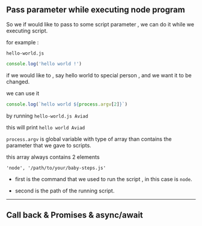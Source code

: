 ## Pass parameter while executing node program

So we if would like to pass to some script parameter , we can do it while we executing script.

for example :

`hello-world.js`

```javascript
console.log('hello world !')
```



if we would like to , say hello world to special person , and we want it to be changed.

we can use it 

```javascript
console.log(`hello world ${process.argv[2]}`)
```

by running `hello-world.js Aviad`

this will print `hello world Aviad`

`process.argv` is global variable with type of array  than contains the parameter that we gave to scripts.

this array always contains 2 elements

`'node', '/path/to/your/baby-steps.js'` 

- first is the command that we used to run the script , in this case is `node`.

- second is the path of the running script.

---

## Call back & Promises & async/await

